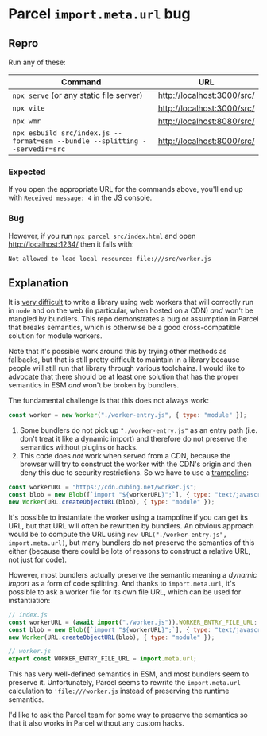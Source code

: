 # Parcel `import.meta.url` bug

## Repro

Run any of these:

| Command                                                                     | URL                          |
| --------------------------------------------------------------------------- | ---------------------------- |
| `npx serve` (or any static file server)                                     | <http://localhost:3000/src/> |
| `npx vite`                                                                  | <http://localhost:3000/src/> |
| `npx wmr`                                                                   | <http://localhost:8080/src/> |
| `npx esbuild src/index.js --format=esm --bundle --splitting --servedir=src` | <http://localhost:8000/src/> |

### Expected

If you open the appropriate URL for the commands above, you'll end up with `Received message: 4` in the JS console.

### Bug

However, if you run `npx parcel src/index.html` and open <http://localhost:1234/> then it fails with:

```
Not allowed to load local resource: file:///src/worker.js
```

## Explanation

It is [very difficult](https://github.com/lgarron/web-worker-compat-problems/) to write a library using web workers that will correctly run in `node` and on the web (in particular, when hosted on a CDN) _and_ won't be mangled by bundlers. This repo demonstrates a bug or assumption in Parcel that breaks semantics, which is otherwise be a good cross-compatible solution for module workers.

Note that it's possible work around this by trying other methods as fallbacks, but that is still pretty difficult to maintain in a library because people will still run that library through various toolchains. I would like to advocate that there should be at least one solution that has the proper semantics in ESM _and_ won't be broken by bundlers.

The fundamental challenge is that this does not always work:

```js
const worker = new Worker("./worker-entry.js", { type: "module" });
```

1. Some bundlers do not pick up `"./worker-entry.js"` as an entry path (i.e. don't treat it like a dynamic import) and therefore do not preserve the semantics without plugins or hacks.
2. This code does _not_ work when served from a CDN, because the browser will try to construct the worker with the CDN's origin and then deny this due to security restrictions. So we have to use a [trampoline](https://github.com/lgarron/web-worker-compat-problems/#problem-7-web-workers-cannot-be-instantiated-cross-origin):

```js
const workerURL = "https://cdn.cubing.net/worker.js";
const blob = new Blob([`import "${workerURL}";`], { type: "text/javascript" });
new Worker(URL.createObjectURL(blob), { type: "module" });
```

It's possible to instantiate the worker using a trampoline if you can get its URL, but that URL will often be rewritten by bundlers. An obvious approach would be to compute the URL using `new URL("./worker-entry.js", import.meta.url)`, but many bundlers do not preserve the semantics of this either (because there could be lots of reasons to construct a relative URL, not just for code).

However, most bundlers actually preserve the semantic meaning a _dynamic import_ as a form of code splitting. And thanks to `import.meta.url`, it's possible to ask a worker file for its own file URL, which can be used for instantiation:

```js
// index.js
const workerURL = (await import("./worker.js")).WORKER_ENTRY_FILE_URL;
const blob = new Blob([`import "${workerURL}";`], { type: "text/javascript" });
new Worker(URL.createObjectURL(blob), { type: "module" });

// worker.js
export const WORKER_ENTRY_FILE_URL = import.meta.url;
```

This has very well-defined semantics in ESM, and most bundlers seem to preserve it.
Unfortunately, Parcel seems to rewrite the `import.meta.url` calculation to `'file:///worker.js` instead of preserving the runtime semantics.

I'd like to ask the Parcel team for some way to preserve the semantics so that it also works in Parcel without any custom hacks.
